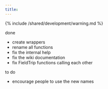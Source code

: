 ```yaml
---
title:
---
```


{% include /shared/development/warning.md %}

done

*  create wrappers
*  rename all functions
*  fix the internal help
*  fix the wiki documentation
*  fix FieldTrip functions calling each other

to do

*  encourage people to use the new names

